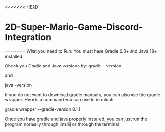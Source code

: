 <<<<<<< HEAD
# 2D-Super-Mario-Game-Discord-Integration
=======
What you need to Run:
You must have Gradle 6.3+ and Java 18+ installed. 

Check you Gradle and Java versions by:
gradle --version

and

java -version

if you do not want to download gradle manually, you can also use the gradle wrapper. Here is a command you can use in terminal:

gradle wrapper --gradle-version 8.1.1



Once you have gradle and java properly installed, you can just run the program normally through intellij or through the terminal 
